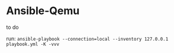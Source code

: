 # Ansible-Qemu

to do


run:  `ansible-playbook --connection=local --inventory 127.0.0.1 playbook.yml -K -vvv`